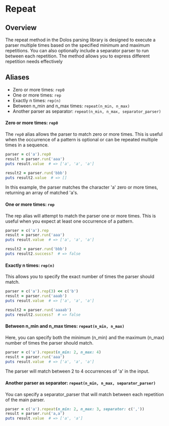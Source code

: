 # Repeat
## Overview

The repeat method in the Dolos parsing library is designed to execute a parser multiple times based on the specified minimum and maximum repetitions. 
You can also optionally include a separator parser to run between each repetition. 
The method allows you to express different repetition needs effectively

## Aliases

- Zero or more times: `rep0`
- One or more times: `rep`
- Exactly n times: `rep(n)`
- Between n_min and n_max times: `repeat(n_min, n_max)`
- Another parser as separator: `repeat(n_min, n_max, separator_parser)`

#### Zero or more times: `rep0`

The `rep0` alias allows the parser to match zero or more times. 
This is useful when the occurrence of a pattern is optional or can be repeated multiple times in a sequence.

```ruby
parser = c('a').rep0
result = parser.run('aaa')
puts result.value  # => ['a', 'a', 'a']

result2 = parser.run('bbb')
puts result2.value  # => []
```
In this example, the parser matches the character 'a' zero or more times, returning an array of matched 'a's.

#### One or more times: `rep`

The rep alias will attempt to match the parser one or more times.
This is useful when you expect at least one occurrence of a pattern.

```ruby
parser = c('a').rep
result = parser.run('aaa')
puts result.value  # => ['a', 'a', 'a']

result2 = parser.run('bbb')
puts result2.success?  # => false
```

#### Exactly n times: `rep(n)`

This allows you to specify the exact number of times the parser should match.

```ruby
parser = c('a').rep(3) << c('b')
result = parser.run('aaab')
puts result.value  # => ['a', 'a', 'a']

result2 = parser.run('aaaab')
puts result2.success?  # => false
```

#### Between n_min and n_max times: `repeat(n_min, n_max)`

Here, you can specify both the minimum (n_min) and the maximum (n_max) number of times the parser should match.

```ruby
parser = c('a').repeat(n_min: 2, n_max: 4)
result = parser.run('aaa')
puts result.value  # => ['a', 'a', 'a']
```

The parser will match between 2 to 4 occurrences of 'a' in the input.
#### Another parser as separator: `repeat(n_min, n_max, separator_parser)`

You can specify a separator_parser that will match between each repetition of the main parser.

```ruby
parser = c('a').repeat(n_min: 2, n_max: 3, separator: c(','))
result = parser.run('a,a')
puts result.value  # => ['a', 'a']
```
